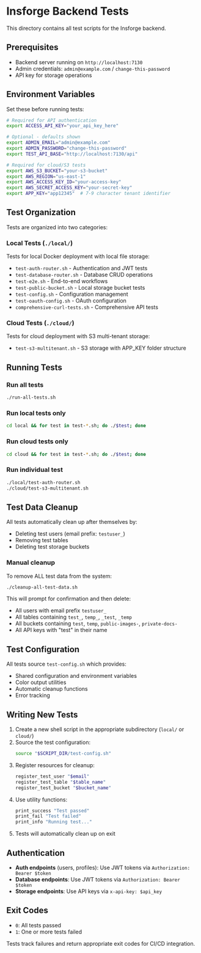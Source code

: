 # Insforge Backend Tests

This directory contains all test scripts for the Insforge backend.

## Prerequisites

- Backend server running on `http://localhost:7130`
- Admin credentials: `admin@example.com` / `change-this-password`
- API key for storage operations

## Environment Variables

Set these before running tests:

```bash
# Required for API authentication
export ACCESS_API_KEY="your_api_key_here"

# Optional - defaults shown
export ADMIN_EMAIL="admin@example.com"
export ADMIN_PASSWORD="change-this-password"
export TEST_API_BASE="http://localhost:7130/api"

# Required for cloud/S3 tests
export AWS_S3_BUCKET="your-s3-bucket"
export AWS_REGION="us-east-1"
export AWS_ACCESS_KEY_ID="your-access-key"
export AWS_SECRET_ACCESS_KEY="your-secret-key"
export APP_KEY="app12345"  # 7-9 character tenant identifier
```

## Test Organization

Tests are organized into two categories:

### Local Tests (`./local/`)
Tests for local Docker deployment with local file storage:
- `test-auth-router.sh` - Authentication and JWT tests
- `test-database-router.sh` - Database CRUD operations
- `test-e2e.sh` - End-to-end workflows
- `test-public-bucket.sh` - Local storage bucket tests
- `test-config.sh` - Configuration management
- `test-oauth-config.sh` - OAuth configuration
- `comprehensive-curl-tests.sh` - Comprehensive API tests

### Cloud Tests (`./cloud/`)
Tests for cloud deployment with S3 multi-tenant storage:
- `test-s3-multitenant.sh` - S3 storage with APP_KEY folder structure

## Running Tests

### Run all tests
```bash
./run-all-tests.sh
```

### Run local tests only
```bash
cd local && for test in test-*.sh; do ./$test; done
```

### Run cloud tests only
```bash
cd cloud && for test in test-*.sh; do ./$test; done
```

### Run individual test
```bash
./local/test-auth-router.sh
./cloud/test-s3-multitenant.sh
```

## Test Data Cleanup

All tests automatically clean up after themselves by:
- Deleting test users (email prefix: `testuser_`)
- Removing test tables
- Deleting test storage buckets

### Manual cleanup

To remove ALL test data from the system:

```bash
./cleanup-all-test-data.sh
```

This will prompt for confirmation and then delete:
- All users with email prefix `testuser_`
- All tables containing `test_`, `temp_`, `_test`, `_temp`
- All buckets containing `test`, `temp`, `public-images-`, `private-docs-`
- All API keys with "test" in their name

## Test Configuration

All tests source `test-config.sh` which provides:
- Shared configuration and environment variables
- Color output utilities
- Automatic cleanup functions
- Error tracking

## Writing New Tests

1. Create a new shell script in the appropriate subdirectory (`local/` or `cloud/`)
2. Source the test configuration:
   ```bash
   source "$SCRIPT_DIR/test-config.sh"
   ```
3. Register resources for cleanup:
   ```bash
   register_test_user "$email"
   register_test_table "$table_name"
   register_test_bucket "$bucket_name"
   ```
4. Use utility functions:
   ```bash
   print_success "Test passed"
   print_fail "Test failed"
   print_info "Running test..."
   ```
5. Tests will automatically clean up on exit

## Authentication

- **Auth endpoints** (users, profiles): Use JWT tokens via `Authorization: Bearer $token`
- **Database endpoints**: Use JWT tokens via `Authorization: Bearer $token`
- **Storage endpoints**: Use API keys via `x-api-key: $api_key`

## Exit Codes

- `0`: All tests passed
- `1`: One or more tests failed

Tests track failures and return appropriate exit codes for CI/CD integration.